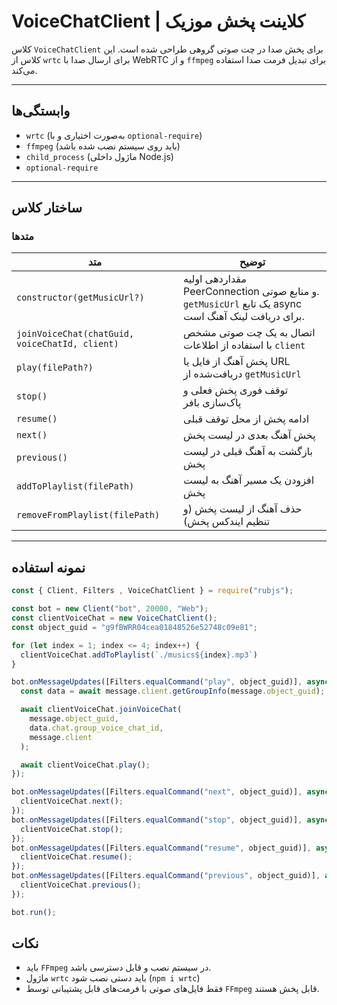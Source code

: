 #  VoiceChatClient | کلاینت پخش موزیک

کلاس `VoiceChatClient` برای پخش صدا در چت صوتی گروهی طراحی شده است. این کلاس از `wrtc` برای ارسال صدا با WebRTC و از `ffmpeg` برای تبدیل فرمت صدا استفاده می‌کند.

---

##  وابستگی‌ها

- `wrtc` (به‌صورت اختیاری و با `optional-require`)
- `ffmpeg` (باید روی سیستم نصب شده باشد)
- `child_process` (ماژول داخلی Node.js)
- `optional-require`

---

##  ساختار کلاس

### متدها

| متد | توضیح |
|------|-------|
| `constructor(getMusicUrl?)` | مقداردهی اولیه PeerConnection و منابع صوتی. `getMusicUrl` یک تابع async برای دریافت لینک آهنگ است. |
| `joinVoiceChat(chatGuid, voiceChatId, client)` | اتصال به یک چت صوتی مشخص با استفاده از اطلاعات `client` |
| `play(filePath?)` | پخش آهنگ از فایل یا URL دریافت‌شده از `getMusicUrl` |
| `stop()` | توقف فوری پخش فعلی و پاک‌سازی بافر |
| `resume()` | ادامه پخش از محل توقف قبلی |
| `next()` | پخش آهنگ بعدی در لیست پخش |
| `previous()` | بازگشت به آهنگ قبلی در لیست پخش |
| `addToPlaylist(filePath)` | افزودن یک مسیر آهنگ به لیست پخش |
| `removeFromPlaylist(filePath)` | حذف آهنگ از لیست پخش (و تنظیم ایندکس پخش) |

---

## نمونه استفاده
```js
const { Client, Filters , VoiceChatClient } = require("rubjs");

const bot = new Client("bot", 20000, "Web");
const clientVoiceChat = new VoiceChatClient();
const object_guid = "g9fBWRR04cea01848526e52748c09e81";

for (let index = 1; index <= 4; index++) {
  clientVoiceChat.addToPlaylist(`./musics${index}.mp3`)
}

bot.onMessageUpdates([Filters.equalCommand("play", object_guid)], async (message) => {
  const data = await message.client.getGroupInfo(message.object_guid);

  await clientVoiceChat.joinVoiceChat(
    message.object_guid,
    data.chat.group_voice_chat_id,
    message.client
  );

  await clientVoiceChat.play();
});

bot.onMessageUpdates([Filters.equalCommand("next", object_guid)], async (message) => {
  clientVoiceChat.next();
});
bot.onMessageUpdates([Filters.equalCommand("stop", object_guid)], async (message) => {
  clientVoiceChat.stop();
});
bot.onMessageUpdates([Filters.equalCommand("resume", object_guid)], async (message) => {
  clientVoiceChat.resume();
});
bot.onMessageUpdates([Filters.equalCommand("previous", object_guid)], async (message) => {
  clientVoiceChat.previous();
});

bot.run();
```

## نکات
- باید `FFmpeg` در سیستم نصب و قابل دسترسی باشد.
- ماژول `wrtc` باید دستی نصب شود (`npm i wrtc`)
- فقط فایل‌های صوتی با فرمت‌های قابل پشتیبانی توسط `FFmpeg` قابل پخش هستند.